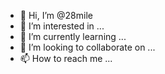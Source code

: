 - 👋 Hi, I’m @28mile
- 👀 I’m interested in ...
- 🌱 I’m currently learning ...
- 💞️ I’m looking to collaborate on ...
- 📫 How to reach me ...

<!---
28mile/28mile is a ✨ special ✨ repository because its `README.md` (this file) appears on your GitHub profile.
You can click the Preview link to take a look at your changes.
--->
